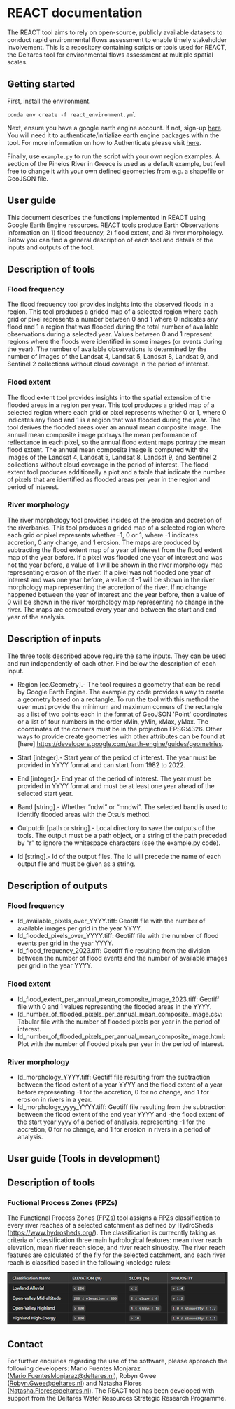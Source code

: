 # REACT documentation

The REACT tool aims to rely on open-source, publicly available datasets to conduct rapid environmental flows assessment to enable timely stakeholder involvement. This is a repository containing scripts or tools used for REACT, the Deltares tool for environmental flows assessment at multiple spatial scales.

## Getting started
First, install the environment.
```
conda env create -f react_environment.yml
```

Next, ensure you have a google earth engine account. If not, sign-up [here](https://code.earthengine.google.com/register). You will need it to authenticate/initialize earth engine packages within the tool. For more information on how to Authenticate please visit [here](https://developers.google.com/earth-engine/apidocs/ee-authenticate). 

Finally, use ```example.py``` to run the script with your own region examples. A section of the Pineios River in Greece is used as a default example, but feel free to change it with your own defined geometries from e.g. a shapefile or GeoJSON file.

## User guide 
This document describes the functions implemented in REACT using Google Earth Engine resources. REACT tools produce Earth Observations information on 1) flood frequency, 2) flood extent, and 3) river morphology. Below you can find a general description of each tool and details of the inputs and outputs of the tool.
## Description of tools 
### Flood frequency
The flood frequency tool provides insights into the observed floods in a region. This tool produces a grided map of a selected region where each grid or pixel represents a number between 0 and 1 where 0 indicates any flood and 1 a region that was flooded during the total number of available observations during a selected year. Values between 0 and 1 represent regions where the floods were identified in some images (or events during the year). The number of available observations is determined by the number of images of the Landsat 4, Landsat 5, Landsat 8, Landsat 9, and Sentinel 2 collections without cloud coverage in the period of interest.  
### Flood extent
The flood extent tool provides insights into the spatial extension of the flooded areas in a region per year. This tool produces a grided map of a selected region where each grid or pixel represents whether 0 or 1, where 0 indicates any flood and 1 is a region that was flooded during the year. The tool derives the flooded areas over an annual mean composite image. The annual mean composite image portrays the mean performance of reflectance in each pixel, so the annual flood extent maps portray the mean flood extent. The annual mean composite image is computed with the images of the Landsat 4, Landsat 5, Landsat 8, Landsat 9, and Sentinel 2 collections without cloud coverage in the period of interest.  The flood extent tool produces additionally a plot and a table that indicate the number of pixels that are identified as flooded areas per year in the region and period of interest. 
### River morphology
The river morphology tool provides insides of the erosion and accretion of the riverbanks. This tool produces a grided map of a selected region where each grid or pixel represents whether -1, 0 or 1, where -1 indicates accretion, 0 any change, and 1 erosion. The maps are produced by subtracting the flood extent map of a year of interest from the flood extent map of the year before. If a pixel was flooded one year of interest and was not the year before, a value of 1 will be shown in the river morphology map representing erosion of the river. If a pixel was not flooded one year of interest and was one year before, a value of -1 will be shown in the river morphology map representing the accretion of the river. If no change happened between the year of interest and the year before, then a value of 0 will be shown in the river morphology map representing no change in the river. The maps are computed every year and between the start and end year of the analysis. 
## Description of inputs
The three tools described above require the same inputs. They can be used and run independently of each other. Find below the description of each input.

* Region [ee.Geometry].- The tool requires a geometry that can be read by Google Earth Engine. The example.py code provides a way to create a geometry based on a rectangle. To run the tool with this method the user must provide the minimum and maximum corners of the rectangle as a list of two points each in the format of GeoJSON 'Point' coordinates or a list of four numbers in the order xMin, yMin, xMax, yMax. The coordinates of the corners must be in the projection EPSG:4326. Other ways to provide create geometries with other attributes can be found at [here] https://developers.google.com/earth-engine/guides/geometries.

* Start [integer].- Start year of the period of interest. The year must be provided in YYYY format and can start from 1982 to 2022.

* End [integer].- End year of the period of interest. The year must be provided in YYYY format and must be at least one year ahead of the selected start year. 

* Band [string].- Whether “ndwi” or “mndwi”. The selected band is used to identify flooded areas with the Otsu’s method.

* Outputdir [path or string].- Local directory to save the outputs of the tools. The output must be a path object, or a string of the path preceded by “r” to ignore the whitespace characters (see the example.py code).

* Id [string].- Id of the output files. The Id will precede the name of each output file and must be given as a string.

## Description of outputs
### Flood frequency
* Id_available_pixels_over_YYYY.tiff: Geotiff file with the number of available images per grid in the year YYYY. 
* Id_flooded_pixels_over_YYYY.tiff: Geotiff file with the number of flood events per grid in the year YYYY.
* Id_flood_frequency_2023.tiff: Geotiff file resulting from the division between the number of flood events and the number of available images per grid in the year YYYY.
### Flood extent
* Id_flood_extent_per_annual_mean_composite_image_2023.tiff: Geotiff file with 0 and 1 values representing the flooded areas in the YYYY.
* Id_number_of_flooded_pixels_per_annual_mean_composite_image.csv: Tabular file with the number of flooded pixels per year in the period of interest.
* Id_number_of_flooded_pixels_per_annual_mean_composite_image.html: Plot with the number of flooded pixels per year in the period of interest.
### River morphology
* Id_morphology_YYYY.tiff: Geotiff file resulting from the subtraction between the flood extent of a year YYYY and the flood extent of a year before representing -1 for the accretion, 0 for no change, and 1 for erosion in rivers in a year.
* Id_morphology_yyyy_YYYY.tiff: Geotiff file resulting from the subtraction between the flood extent of the end year YYYY and -the flood extent of the start year yyyy of a period of analysis, representing -1 for the accretion, 0 for no change, and 1 for erosion in rivers in a period of analysis.

## User guide (Tools in development)
## Description of tools 
### Fuctional Process Zones (FPZs)
The Functional Process Zones (FPZs) tool assigns a FPZs classification to every river reaches of a selected catchment as defined by HydroSheds (https://www.hydrosheds.org/). The classification is currecntly taking as criteria of classification three main hydrological features: mean river reach elevation, mean river reach slope, and river reach sinuosity. The river reach features are calculated of the fly for the selected catchment, and each river reach is classified based in the following knoledge rules:

![Table Description](react/FPZ_classification.png)

## Contact
For further enquiries regarding the use of the software, please approach the following developers: Mario Fuentes Monjaraz (Mario.FuentesMonjaraz@deltares.nl), Robyn Gwee (Robyn.Gwee@deltares.nl) and Natasha Flores (Natasha.Flores@deltares.nl). The REACT tool has been developed with support from the Deltares Water Resources Strategic Research Programme.
